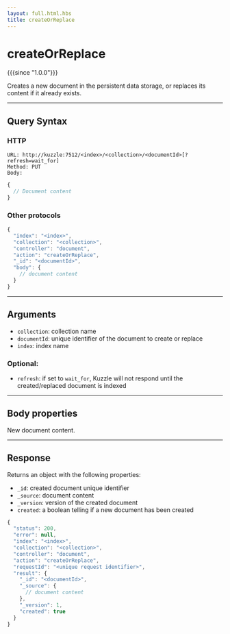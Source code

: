 ```yaml
---
layout: full.html.hbs
title: createOrReplace
---
```


# createOrReplace

{{{since "1.0.0"}}}

Creates a new document in the persistent data storage, or replaces its content if it already exists.

---

## Query Syntax

### HTTP

```http
URL: http://kuzzle:7512/<index>/<collection>/<documentId>[?refresh=wait_for]
Method: PUT  
Body:
```

```js
{
  // Document content
}
```

### Other protocols

```js
{
  "index": "<index>",
  "collection": "<collection>",
  "controller": "document",
  "action": "createOrReplace",
  "_id": "<documentId>",    
  "body": {
    // document content
  }
}
```

---

## Arguments

* `collection`: collection name
* `documentId`: unique identifier of the document to create or replace
* `index`: index name

### Optional:

* `refresh`: if set to `wait_for`, Kuzzle will not respond until the created/replaced document is indexed

---

## Body properties

New document content.

---

## Response

Returns an object with the following properties:

* `_id`: created document unique identifier
* `_source`: document content
* `_version`: version of the created document
* `created`: a boolean telling if a new document has been created

```javascript
{
  "status": 200,
  "error": null,
  "index": "<index>",
  "collection": "<collection>",
  "controller": "document",
  "action": "createOrReplace",
  "requestId": "<unique request identifier>",
  "result": {
    "_id": "<documentId>",
    "_source": {
      // document content
    },
    "_version": 1, 
    "created": true
  }
}
```

